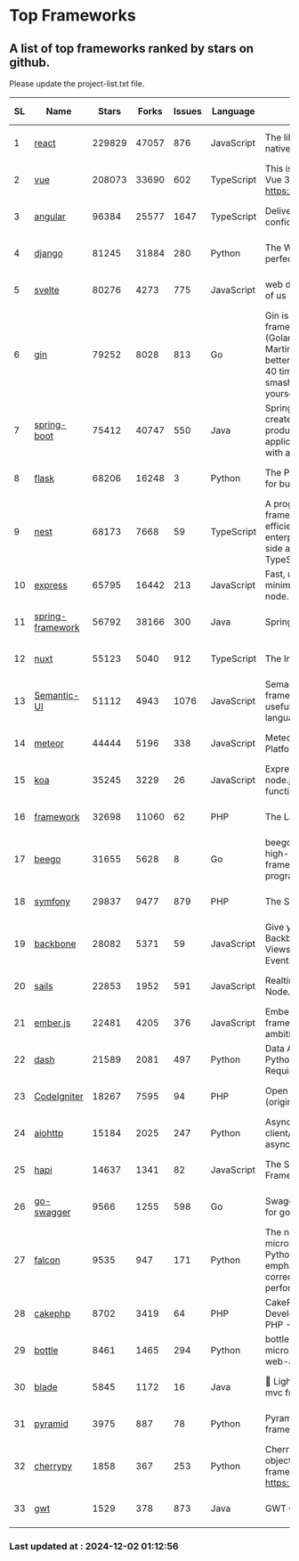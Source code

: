 # Top Frameworks
## A list of top frameworks ranked by stars on github.  
Please update the project-list.txt file.

| SL| Name  | Stars| Forks| Issues | Language | Description | Last Commit |
| --| ------| -----| ---- | ------ | -------- | ----------- | ----------- |
| 1 | [react](https://github.com/facebook/react) | 229829 | 47057 | 876 | JavaScript | The library for web and native user interfaces. | 2024-11-25 04:32:11 |
| 2 | [vue](https://github.com/vuejs/vue) | 208073 | 33690 | 602 | TypeScript | This is the repo for Vue 2. For Vue 3, go to https://github.com/vuejs/core | 2024-10-10 07:24:14 |
| 3 | [angular](https://github.com/angular/angular) | 96384 | 25577 | 1647 | TypeScript | Deliver web apps with confidence 🚀 | 2024-11-29 13:56:39 |
| 4 | [django](https://github.com/django/django) | 81245 | 31884 | 280 | Python | The Web framework for perfectionists with deadlines. | 2024-11-29 16:10:16 |
| 5 | [svelte](https://github.com/sveltejs/svelte) | 80276 | 4273 | 775 | JavaScript | web development for the rest of us | 2024-12-01 21:20:00 |
| 6 | [gin](https://github.com/gin-gonic/gin) | 79252 | 8028 | 813 | Go | Gin is a HTTP web framework written in Go (Golang). It features a Martini-like API with much better performance -- up to 40 times faster. If you need smashing performance, get yourself some Gin. | 2024-11-15 15:54:06 |
| 7 | [spring-boot](https://github.com/spring-projects/spring-boot) | 75412 | 40747 | 550 | Java | Spring Boot helps you to create Spring-powered, production-grade applications and services with absolute minimum fuss. | 2024-11-29 09:35:23 |
| 8 | [flask](https://github.com/pallets/flask) | 68206 | 16248 | 3 | Python | The Python micro framework for building web applications. | 2024-11-24 01:54:29 |
| 9 | [nest](https://github.com/nestjs/nest) | 68173 | 7668 | 59 | TypeScript | A progressive Node.js framework for building efficient, scalable, and enterprise-grade server-side applications with TypeScript/JavaScript 🚀 | 2024-12-01 19:12:49 |
| 10 | [express](https://github.com/expressjs/express) | 65795 | 16442 | 213 | JavaScript | Fast, unopinionated, minimalist web framework for node. | 2024-11-27 20:22:22 |
| 11 | [spring-framework](https://github.com/spring-projects/spring-framework) | 56792 | 38166 | 300 | Java | Spring Framework | 2024-12-01 15:39:10 |
| 12 | [nuxt](https://github.com/nuxt/nuxt) | 55123 | 5040 | 912 | TypeScript | The Intuitive Vue Framework. | 2024-12-01 15:30:35 |
| 13 | [Semantic-UI](https://github.com/Semantic-Org/Semantic-UI) | 51112 | 4943 | 1076 | JavaScript | Semantic is a UI component framework based around useful principles from natural language. | 2024-11-27 21:01:47 |
| 14 | [meteor](https://github.com/meteor/meteor) | 44444 | 5196 | 338 | JavaScript | Meteor, the JavaScript App Platform | 2024-11-28 12:48:32 |
| 15 | [koa](https://github.com/koajs/koa) | 35245 | 3229 | 26 | JavaScript | Expressive middleware for node.js using ES2017 async functions | 2024-11-04 05:08:13 |
| 16 | [framework](https://github.com/laravel/framework) | 32698 | 11060 | 62 | PHP | The Laravel Framework. | 2024-11-30 22:23:55 |
| 17 | [beego](https://github.com/beego/beego) | 31655 | 5628 | 8 | Go | beego is an open-source, high-performance web framework for the Go programming language. | 2024-11-20 14:03:38 |
| 18 | [symfony](https://github.com/symfony/symfony) | 29837 | 9477 | 879 | PHP | The Symfony PHP framework | 2024-11-29 08:22:36 |
| 19 | [backbone](https://github.com/jashkenas/backbone) | 28082 | 5371 | 59 | JavaScript | Give your JS App some Backbone with Models, Views, Collections, and Events | 2024-09-02 12:55:04 |
| 20 | [sails](https://github.com/balderdashy/sails) | 22853 | 1952 | 591 | JavaScript | Realtime MVC Framework for Node.js | 2024-11-08 16:04:38 |
| 21 | [ember.js](https://github.com/emberjs/ember.js) | 22481 | 4205 | 376 | JavaScript | Ember.js - A JavaScript framework for creating ambitious web applications | 2024-11-25 16:45:48 |
| 22 | [dash](https://github.com/plotly/dash) | 21589 | 2081 | 497 | Python | Data Apps & Dashboards for Python. No JavaScript Required. | 2024-11-22 19:31:52 |
| 23 | [CodeIgniter](https://github.com/bcit-ci/CodeIgniter) | 18267 | 7595 | 94 | PHP | Open Source PHP Framework (originally from EllisLab) | 2024-03-20 03:51:42 |
| 24 | [aiohttp](https://github.com/aio-libs/aiohttp) | 15184 | 2025 | 247 | Python | Asynchronous HTTP client/server framework for asyncio and Python | 2024-12-02 01:06:29 |
| 25 | [hapi](https://github.com/hapijs/hapi) | 14637 | 1341 | 82 | JavaScript | The Simple, Secure Framework Developers Trust | 2024-10-24 22:10:55 |
| 26 | [go-swagger](https://github.com/go-swagger/go-swagger) | 9566 | 1255 | 598 | Go | Swagger 2.0 implementation for go | 2024-11-07 04:05:23 |
| 27 | [falcon](https://github.com/falconry/falcon) | 9535 | 947 | 171 | Python | The no-magic web API and microservices framework for Python developers, with an emphasis on reliability, correctness, and performance at scale. | 2024-11-27 20:49:38 |
| 28 | [cakephp](https://github.com/cakephp/cakephp) | 8702 | 3419 | 64 | PHP | CakePHP: The Rapid Development Framework for PHP - Official Repository | 2024-11-30 18:52:12 |
| 29 | [bottle](https://github.com/bottlepy/bottle) | 8461 | 1465 | 294 | Python | bottle.py is a fast and simple micro-framework for python web-applications. | 2024-11-18 16:25:01 |
| 30 | [blade](https://github.com/lets-blade/blade) | 5845 | 1172 | 16 | Java | :rocket: Lightning fast and elegant mvc framework for Java8 | 2024-11-17 05:14:06 |
| 31 | [pyramid](https://github.com/Pylons/pyramid) | 3975 | 887 | 78 | Python | Pyramid - A Python web framework | 2024-06-10 16:09:42 |
| 32 | [cherrypy](https://github.com/cherrypy/cherrypy) | 1858 | 367 | 253 | Python | CherryPy is a pythonic, object-oriented HTTP framework.      https://cherrypy.dev | 2024-10-31 00:00:39 |
| 33 | [gwt](https://github.com/gwtproject/gwt) | 1529 | 378 | 873 | Java | GWT Open Source Project | 2024-11-07 15:22:31 |

### Last updated at : 2024-12-02 01:12:56
